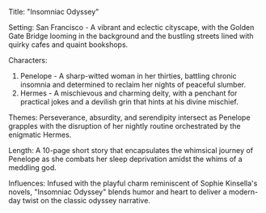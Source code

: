 Title: "Insomniac Odyssey"

Setting: San Francisco - A vibrant and eclectic cityscape, with the Golden Gate Bridge looming in the background and the bustling streets lined with quirky cafes and quaint bookshops.

Characters:
1. Penelope - A sharp-witted woman in her thirties, battling chronic insomnia and determined to reclaim her nights of peaceful slumber.
2. Hermes - A mischievous and charming deity, with a penchant for practical jokes and a devilish grin that hints at his divine mischief.

Themes: Perseverance, absurdity, and serendipity intersect as Penelope grapples with the disruption of her nightly routine orchestrated by the enigmatic Hermes.

Length: A 10-page short story that encapsulates the whimsical journey of Penelope as she combats her sleep deprivation amidst the whims of a meddling god.

Influences: Infused with the playful charm reminiscent of Sophie Kinsella's novels, "Insomniac Odyssey" blends humor and heart to deliver a modern-day twist on the classic odyssey narrative.